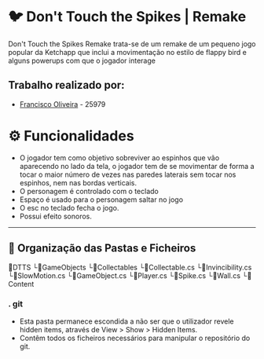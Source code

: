 # 🐦 Don't Touch the Spikes | Remake

Don't Touch the Spikes Remake trata-se de um remake de um pequeno jogo popular da Ketchapp que inclui a movimentação no estilo de flappy bird e alguns powerups com que o jogador interage

## Trabalho realizado por:

- [Francisco Oliveira](<https://github.com/Sincopse>) - 25979

# ⚙️ Funcionalidades

- O jogador tem como objetivo sobreviver ao espinhos que vão aparecendo no lado da tela, o jogador tem de se movimentar de forma a tocar o maior número de vezes nas paredes laterais sem tocar nos espinhos, nem nas bordas verticais.
- O personagem é controlado com o teclado
 - Espaço é usado para o personagem saltar no jogo
 - O esc no teclado fecha o jogo.
- Possui efeito sonoros.

---

## 📁 Organização das Pastas e Ficheiros

📂DTTS
 └📂GameObjects
      └📂Collectables
           └💾Collectable.cs
           └💾Invincibility.cs
           └💾SlowMotion.cs
      └💾GameObject.cs
      └💾Player.cs
      └💾Spike.cs
      └💾Wall.cs
 └📁Content

### . git

- Esta pasta permanece escondida a não ser que o utilizador revele hidden items, através de View > Show > Hidden Items.
- Contêm todos os ficheiros necessários para manipular o repositório do git.
